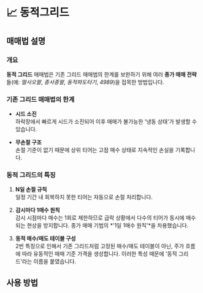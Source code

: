 # 📈 동적그리드

## 매매법 설명

### 개요

**동적 그리드** 매매법은 기존 그리드 매매법의 한계를 보완하기 위해 여러 **종가 매매 전략**들(예: *떨사오팔*, *종사종팔*, *동적파도타기*, *4989*)을 접목한 방법입니다.

### 기존 그리드 매매법의 한계
- **시드 소진**  
  하락장에서 빠르게 시드가 소진되어 이후 매매가 불가능한 '냉동 상태'가 발생할 수 있습니다.

- **무손절 구조**  
  손절 기준이 없기 때문에 상위 티어는 고점 매수 상태로 지속적인 손실을 기록합니다.

### 동적 그리드의 특징

1. **N일 손절 규칙**  
   일정 기간 내 회복하지 못한 티어는 자동으로 손절 처리합니다.

2. **감시마다 1매수 원칙**  
   감시 시점마다 매수는 1회로 제한하므로 급락 상황에서 다수의 티어가 동시에 매수되는 현상을 방지합니다. 종가 매매 기법의 *'1일 1매수 원칙'*을 차용했습니다.

3. **동적 매수/매도 테이블 구성**  
   2번 특징으로 인해서 기존 그리드처럼 고정된 매수/매도 테이블이 아닌, 주가 흐름에 따라 유동적인 매매 기준 가격을 생성합니다. 이러한 특성 때문에 '동적 그리드'라는 이름을 붙였습니다.

## 사용 방법